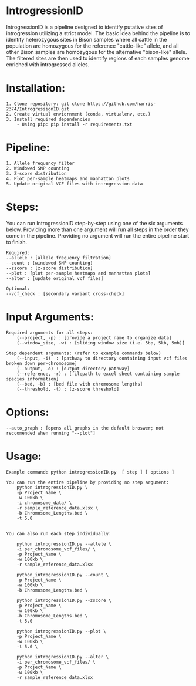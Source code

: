 # IntrogressionID
IntrogressionID is a pipeline designed to identify putative sites of introgression utilizing a strict model. The basic idea behind the pipeline is to identify heterozygous sites in Bison samples
where all cattle in the population are homozygous for the reference "cattle-like" allele, and all other Bison samples are homozygous for the alternative "bison-like" allele. The filtered sites are then
used to identify regions of each samples genome enriched with introgressed alleles. 

# Installation:
    1. Clone repository: git clone https://github.com/harris-2374/IntrogressionID.git
    2. Create virtual enviornment (conda, virtualenv, etc.)
    3. Install required dependencies
        - Using pip: pip install -r requirements.txt
    

# Pipeline:
    1. Allele frequency filter
    2. Windowed SNP counting
    3. Z-score distribution
    4. Plot per-sample heatmaps and manhattan plots
    5. Update original VCF files with introgression data

# Steps:
You can run IntrogressionID step-by-step using one of the six arguments below. Providing more than one argument will
 run all steps in the order they come in the pipeline. Providing no argument will run the entire pipeline start to
  finish. 

    Required:
    --allele : [allele frequency filtration]
    --count : [windowed SNP counting]
    --zscore : [z-score distribution]
    --plot : [plot per-sample heatmaps and manhattan plots]
    --alter : [update original vcf files]

    Optional:
    --vcf_check : [secondary variant cross-check]
    
 # Input Arguments:
 
    Required arguments for all steps:
        (--project, -p) : [provide a project name to organize data]
        (--window_size, -w) : [sliding window size (i.e. 5bp, 5kb, 5mb)]
        
    Step dependent arguments: (refer to example commands below)
        (--input, -i)  : [pathway to directory containing input vcf files broken down per-chromosome]
        (--output, -o) : [output directory pathway]
        (--reference, -r) : [filepath to excel sheet containing sample species information]
        (--bed, -b) : [bed file with chromosome lengths]
        (--threshold, -t) : [z-score threshold]
 
# Options:
    --auto_graph : [opens all graphs in the default broswer; not reccomended when running "--plot"]

    
# Usage:

    Example command: python introgressionID.py  [ step ] [ options ]
    
    You can run the entire pipeline by providing no step argument:
        python introgressionID.py \
        -p Project_Name \
        -w 100kb \
        -i chromosome_data/ \
        -r sample_reference_data.xlsx \
        -b Chromosome_Lengths.bed \
        -t 5.0
        
    
    You can also run each step individually:
    
        python introgressionID.py --allele \
        -i per_chromosome_vcf_files/ \
        -p Project_Name \
        -w 100kb \
        -r sample_reference_data.xlsx
        
        python introgressionID.py --count \
        -p Project_Name \
        -w 100kb \
        -b Chromosome_Lengths.bed \
        
        python introgressionID.py --zscore \
        -p Project_Name \
        -w 100kb \
        -b Chromosome_Lengths.bed \
        -t 5.0
        
        python introgressionID.py --plot \
        -p Project_Name \
        -w 100kb \
        -t 5.0 \
        
        python introgressionID.py --alter \
        -i per_chromosome_vcf_files/ \
        -p Project_Name \
        -w 100kb \
        -r sample_reference_data.xlsx
        
    
